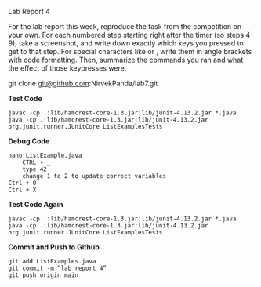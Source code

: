 Lab Report 4

For the lab report this week, reproduce the task from the competition on your own. For each numbered step starting right after the timer (so steps 4-9), take a screenshot, and write down exactly which keys you pressed to get to that step. For special characters like <enter> or <tab>, write them in angle brackets with code formatting. Then, summarize the commands you ran and what the effect of those keypresses were.

git clone git@github.com:NirvekPanda/lab7.git

__Test Code__
```
javac -cp .:lib/hamcrest-core-1.3.jar:lib/junit-4.13.2.jar *.java
java -cp .:lib/hamcrest-core-1.3.jar:lib/junit-4.13.2.jar org.junit.runner.JUnitCore ListExamplesTests
```

__Debug Code__    
```
nano ListExample.java 
    CTRL + _
    type 42 
    change 1 to 2 to update correct variables
Ctrl + O
Ctrl + X
```
    
__Test Code Again__
```
javac -cp .:lib/hamcrest-core-1.3.jar:lib/junit-4.13.2.jar *.java
java -cp .:lib/hamcrest-core-1.3.jar:lib/junit-4.13.2.jar org.junit.runner.JUnitCore ListExamplesTests
```
    
__Commit and Push to Github__
```
git add ListExamples.java
git commit -m “lab report 4”
git push origin main
```
